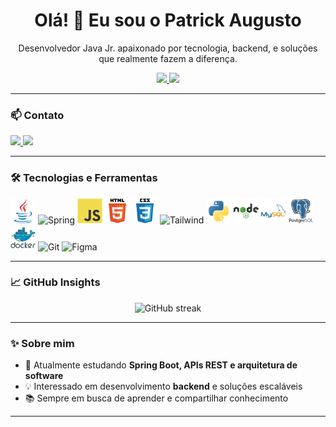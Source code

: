 <h1 align="center">Olá! 👋 Eu sou o Patrick Augusto</h1>

<p align="center">
  Desenvolvedor Java Jr. apaixonado por tecnologia, backend, e soluções que realmente fazem a diferença.
</p>

<div align="center">
  <a href="https://github.com/patrickaugusto">
    <img height="150" src="https://github-readme-stats.vercel.app/api?username=patrickaugusto&show_icons=true&theme=dracula&include_all_commits=true&count_private=true" />
  </a>
  <a href="https://github.com/patrickaugusto">
    <img height="150" src="https://github-readme-stats.vercel.app/api/top-langs/?username=patrickaugusto&layout=compact&theme=dracula&langs_count=6" />
  </a>
</div>

---

### 📫 Contato

<div align="left">
  <a href="mailto:trick0augusto@gmail.com">
    <img src="https://img.shields.io/static/v1?message=Gmail&logo=gmail&label=&color=D14836&logoColor=white&style=for-the-badge" height="35" />
  </a>
  <a href="https://www.linkedin.com/in/patrick-augusto-nascimento" target="_blank">
    <img src="https://img.shields.io/static/v1?message=LinkedIn&logo=linkedin&label=&color=0077B5&logoColor=white&style=for-the-badge" height="35" />
  </a>
</div>

---

### 🛠️ Tecnologias e Ferramentas

<p align="left">
  <img src="https://raw.githubusercontent.com/devicons/devicon/master/icons/java/java-original.svg" alt="Java" width="40" height="40"/>
  <img src="https://www.vectorlogo.zone/logos/springio/springio-icon.svg" alt="Spring" width="40" height="40"/>
  <img src="https://raw.githubusercontent.com/devicons/devicon/master/icons/javascript/javascript-original.svg" alt="JavaScript" width="40" height="40"/>
  <img src="https://raw.githubusercontent.com/devicons/devicon/master/icons/html5/html5-original-wordmark.svg" alt="HTML5" width="40" height="40"/>
  <img src="https://raw.githubusercontent.com/devicons/devicon/master/icons/css3/css3-original-wordmark.svg" alt="CSS3" width="40" height="40"/>
  <img src="https://www.vectorlogo.zone/logos/tailwindcss/tailwindcss-icon.svg" alt="Tailwind" width="40" height="40"/>
  <img src="https://raw.githubusercontent.com/devicons/devicon/master/icons/python/python-original.svg" alt="Python" width="40" height="40"/>
  <img src="https://raw.githubusercontent.com/devicons/devicon/master/icons/nodejs/nodejs-original-wordmark.svg" alt="Node.js" width="40" height="40"/>
  <img src="https://raw.githubusercontent.com/devicons/devicon/master/icons/mysql/mysql-original-wordmark.svg" alt="MySQL" width="40" height="40"/>
  <img src="https://raw.githubusercontent.com/devicons/devicon/master/icons/postgresql/postgresql-original-wordmark.svg" alt="PostgreSQL" width="40" height="40"/>
  <img src="https://raw.githubusercontent.com/devicons/devicon/master/icons/docker/docker-original-wordmark.svg" alt="Docker" width="40" height="40"/>
  <img src="https://www.vectorlogo.zone/logos/git-scm/git-scm-icon.svg" alt="Git" width="40" height="40"/>
  <img src="https://www.vectorlogo.zone/logos/figma/figma-icon.svg" alt="Figma" width="40" height="40"/>
</p>

---

### 📈 GitHub Insights

<p align="center">
  <img src="https://streak-stats.demolab.com/?user=patrickaugusto&theme=dracula&hide_border=false" alt="GitHub streak" />
</p>

---

### ✨ Sobre mim

- 🌱 Atualmente estudando **Spring Boot, APIs REST e arquitetura de software**
- 💡 Interessado em desenvolvimento **backend** e soluções escaláveis
- 📚 Sempre em busca de aprender e compartilhar conhecimento

---

